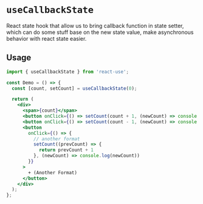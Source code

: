 # `useCallbackState`

React state hook that allow us to bring callback function in state setter, which can do some stuff base on the new state value, make asynchronous behavior with react state easier.


## Usage

```jsx
import { useCallbackState } from 'react-use';

const Demo = () => {
  const [count, setCount] = useCallbackState(0);

  return (
    <div>
      <span>{count}</span>
      <button onClick={() => setCount(count + 1, (newCount) => console.log(newCount))}>+</button>
      <button onClick={() => setCount(count - 1, (newCount) => console.log(newCount))}>-</button>
      <button 
        onClick={() => {
          // another format
          setCount((prevCount) => {
            return prevCount + 1
          }, (newCount) => console.log(newCount))
        }}
      >
        + (Another Format)
      </button>
    </div>
  );
};
```
